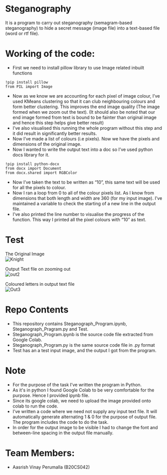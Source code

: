 # Steganography
It is a program to carry out steganography (semagram-based steganography) to hide a secret message (image file) into a text-based file (word or rtf file).
# Working of the code:
- First we need to install pillow library to use Image related inbuilt functions
```
!pip install pillow
from PIL import Image
```
- Now as we know we are accounting for each pixel of image colour, I’ve used KMeans
clustering so that it can club neighbouring colours and form better clustering. This
improves the end image quality (The image formed when we zoom out the text).
(It should also be noted that our end image formed from text is bound to be fainter
than original image and hence this step helps give better result)
- I’ve also visualised this running the whole program without this step and it did result
in significantly better results.
- Now I’ve made a list of colours (i.e pixels). Now we have the pixels and dimensions
of the original image.
- Now I wanted to write the output text into a doc so I’ve used python docs library for it.
```
!pip install python-docx
from docx import Document
from docx.shared import RGBColor
```
- Now I’ve taken the text to be written as “10”, this same text will be used for all the
pixels to colour.
- Now I ran a loop from 0 to all of the colour pixels list. As I know from dimensions that
both length and width are 360 (for my input image). I’ve maintained a variable to
check the starting of a new line in the output file.
- I’ve also printed the line number to visualise the progress of the function. This way I
printed all the pixel colours with “10” as text.

# Test

The Original Image </br> 
![Knight](https://github.com/Aasrish/Steganography/assets/76608418/bb959fca-f530-4ef2-ac18-8d3a51e869f9)  

Output Text file on zooming out </br> 
![out2](https://github.com/Aasrish/Steganography/assets/76608418/2c186489-4a55-4b45-9065-3eb0809cd011)

Coloured letters in output text file </br> 
![Out3](https://github.com/Aasrish/Steganography/assets/76608418/7f7083a1-c85d-48d1-81b8-f84eb6a19412)

# Repo Contents

- This repository contains Steganograph_Program.ipynb, Steganograph_Pragram.py and Test.
- Steganograph_Program.ipynb is the source code file extracted from Google Colab.
- Steganograph_Program.py is the same source code file in .py format
- Test has an a test input image, and the output I got from the program.

# Note

- For the purpose of the task I’ve written the program in Python.
- As it's in python I found Google Colab to be very comfortable for the purpose. Hence I provided ipynb file.
- Since its google colab, we need to upload the image provided onto colab to run the code.
- I’ve written a code where we need not supply any input text file. It will automatically generate alternating 1 & 0 for the purpose of output file. The program includes the code to do the task.
- In order for the output image to be visible I had to change the font and between-line spacing in the output file manually.

# Team Members:

- Aasrish Vinay Perumalla (B20CS042)



